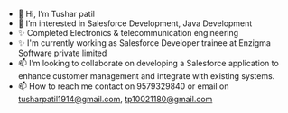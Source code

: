 - 👋 Hi, I’m Tushar patil
- 👀 I’m interested in Salesforce Development, Java Development
- ✨ Completed Electronics & telecommunication engineering
- ✨ I'm currently working as Salesforce Developer trainee at Enzigma Software private limited
- 📫 I’m looking to collaborate on developing a Salesforce application to enhance customer management and integrate with existing systems.
- 📫 How to reach me contact on 9579329840 or email on tusharpatil1914@gmail.com, tp10021180@gmail.com

<!---
Tusharpatil2001/Tusharpatil2001 is a ✨ special ✨ repository because its `README.md` (this file) appears on your GitHub profile.
You can click the Preview link to take a look at your changes.
--->
